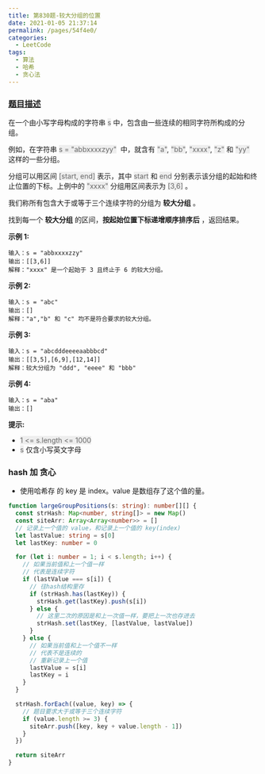 ```yaml
---
title: 第830题-较大分组的位置
date: 2021-01-05 21:37:14
permalink: /pages/54f4e0/
categories:
  - LeetCode
tags:
  - 算法
  - 哈希
  - 贪心法
---
```


### [题目描述](https://leetcode-cn.com/problems/positions-of-large-groups/)

在一个由小写字母构成的字符串 <span style="background: #eee; color: #666;">s</span> 中，包含由一些连续的相同字符所构成的分组。

例如，在字符串 <span style="background: #eee; color: #666;">s = "abbxxxxzyy"</span>  中，就含有 <span style="background: #eee; color: #666;">"a"</span>, <span style="background: #eee; color: #666;">"bb"</span>, <span style="background: #eee; color: #666;">"xxxx"</span>, <span style="background: #eee; color: #666;">"z"</span> 和 <span style="background: #eee; color: #666;">"yy"</span> 这样的一些分组。

分组可以用区间 <span style="background: #eee; color: #666;">[start, end]</span> 表示，其中 <span style="background: #eee; color: #666;">start</span> 和 <span style="background: #eee; color: #666;">end</span> 分别表示该分组的起始和终止位置的下标。上例中的 <span style="background: #eee; color: #666;">"xxxx"</span> 分组用区间表示为 <span style="background: #eee; color: #666;">[3,6]</span> 。

我们称所有包含大于或等于三个连续字符的分组为 **较大分组** 。

找到每一个 **较大分组** 的区间，**按起始位置下标递增顺序排序后** ，返回结果。

<!-- more -->

**示例 1:**

```
输入：s = "abbxxxxzzy"
输出：[[3,6]]
解释："xxxx" 是一个起始于 3 且终止于 6 的较大分组。
```

**示例 2:**

```
输入：s = "abc"
输出：[]
解释："a","b" 和 "c" 均不是符合要求的较大分组。
```

**示例 3:**

```
输入：s = "abcdddeeeeaabbbcd"
输出：[[3,5],[6,9],[12,14]]
解释：较大分组为 "ddd", "eeee" 和 "bbb"
```

**示例 4:**

```
输入：s = "aba"
输出：[]
```

**提示:**

- <span style="background: #eee; color: #666;">1 <= s.length <= 1000</span>
- <span style="background: #eee; color: #666;">s</span> 仅含小写英文字母

### hash 加 贪心

- 使用哈希存 的 key 是 index。value 是数组存了这个值的量。

```TypeScript
function largeGroupPositions(s: string): number[][] {
  const strHash: Map<number, string[]> = new Map()
  const siteArr: Array<Array<number>> = []
  // 记录上一个值的 value，和记录上一个值的 key(index)
  let lastValue: string = s[0]
  let lastKey: number = 0

  for (let i: number = 1; i < s.length; i++) {
    // 如果当前值和上一个值一样
    // 代表是连续字符
    if (lastValue === s[i]) {
      // 往hash结构里存
      if (strHash.has(lastKey)) {
        strHash.get(lastKey).push(s[i])
      } else {
        // 这里二次的原因是和上一次值一样，要把上一次也存进去
        strHash.set(lastKey, [lastValue, lastValue])
      }
    } else {
      // 如果当前值和上一个值不一样
      // 代表不是连续的
      // 重新记录上一个值
      lastValue = s[i]
      lastKey = i
    }
  }

  strHash.forEach((value, key) => {
    // 题目要求大于或等于三个连续字符
    if (value.length >= 3) {
      siteArr.push([key, key + value.length - 1])
    }
  })

  return siteArr
}
```
